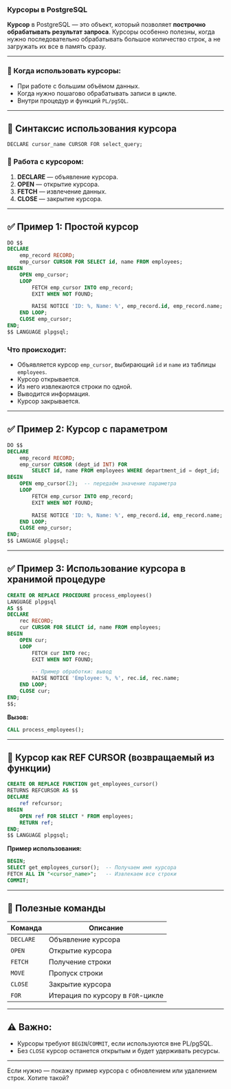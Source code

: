 ### Курсоры в PostgreSQL

**Курсор** в PostgreSQL — это объект, который позволяет **построчно обрабатывать результат запроса**. Курсоры особенно полезны, когда нужно последовательно обрабатывать большое количество строк, а не загружать их все в память сразу.

---

### 📌 Когда использовать курсоры:

* При работе с большим объёмом данных.
* Когда нужно пошагово обрабатывать записи в цикле.
* Внутри процедур и функций `PL/pgSQL`.

---

## 🔧 Синтаксис использования курсора

```plpgsql
DECLARE cursor_name CURSOR FOR select_query;
```

### 🔁 Работа с курсором:

1. **DECLARE** — объявление курсора.
2. **OPEN** — открытие курсора.
3. **FETCH** — извлечение данных.
4. **CLOSE** — закрытие курсора.

---

## ✅ Пример 1: Простой курсор

```sql
DO $$
DECLARE
    emp_record RECORD;
    emp_cursor CURSOR FOR SELECT id, name FROM employees;
BEGIN
    OPEN emp_cursor;
    LOOP
        FETCH emp_cursor INTO emp_record;
        EXIT WHEN NOT FOUND;

        RAISE NOTICE 'ID: %, Name: %', emp_record.id, emp_record.name;
    END LOOP;
    CLOSE emp_cursor;
END;
$$ LANGUAGE plpgsql;
```

### Что происходит:

* Объявляется курсор `emp_cursor`, выбирающий `id` и `name` из таблицы `employees`.
* Курсор открывается.
* Из него извлекаются строки по одной.
* Выводится информация.
* Курсор закрывается.

---

## ✅ Пример 2: Курсор с параметром

```sql
DO $$
DECLARE
    emp_record RECORD;
    emp_cursor CURSOR (dept_id INT) FOR
        SELECT id, name FROM employees WHERE department_id = dept_id;
BEGIN
    OPEN emp_cursor(2);  -- передаём значение параметра
    LOOP
        FETCH emp_cursor INTO emp_record;
        EXIT WHEN NOT FOUND;

        RAISE NOTICE 'ID: %, Name: %', emp_record.id, emp_record.name;
    END LOOP;
    CLOSE emp_cursor;
END;
$$ LANGUAGE plpgsql;
```

---

## ✅ Пример 3: Использование курсора в хранимой процедуре

```sql
CREATE OR REPLACE PROCEDURE process_employees()
LANGUAGE plpgsql
AS $$
DECLARE
    rec RECORD;
    cur CURSOR FOR SELECT id, name FROM employees;
BEGIN
    OPEN cur;
    LOOP
        FETCH cur INTO rec;
        EXIT WHEN NOT FOUND;

        -- Пример обработки: вывод
        RAISE NOTICE 'Employee: %, %', rec.id, rec.name;
    END LOOP;
    CLOSE cur;
END;
$$;
```

**Вызов:**

```sql
CALL process_employees();
```

---

## 🧹 Курсор как REF CURSOR (возвращаемый из функции)

```sql
CREATE OR REPLACE FUNCTION get_employees_cursor()
RETURNS REFCURSOR AS $$
DECLARE
    ref refcursor;
BEGIN
    OPEN ref FOR SELECT * FROM employees;
    RETURN ref;
END;
$$ LANGUAGE plpgsql;
```

**Пример использования:**

```sql
BEGIN;
SELECT get_employees_cursor();  -- Получаем имя курсора
FETCH ALL IN "<cursor_name>";   -- Извлекаем все строки
COMMIT;
```

---

## 📝 Полезные команды

| Команда   | Описание                          |
| --------- | --------------------------------- |
| `DECLARE` | Объявление курсора                |
| `OPEN`    | Открытие курсора                  |
| `FETCH`   | Получение строки                  |
| `MOVE`    | Пропуск строки                    |
| `CLOSE`   | Закрытие курсора                  |
| `FOR`     | Итерация по курсору в `FOR`-цикле |

---

## ⚠️ Важно:

* Курсоры требуют `BEGIN`/`COMMIT`, если используются вне PL/pgSQL.
* Без `CLOSE` курсор останется открытым и будет удерживать ресурсы.

---

Если нужно — покажу пример курсора с обновлением или удалением строк. Хотите такой?
